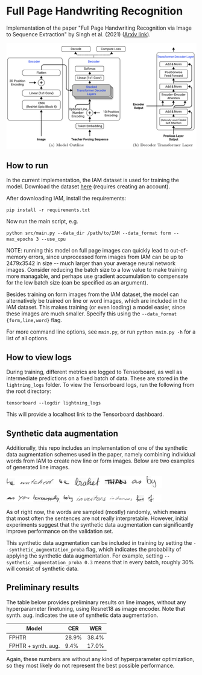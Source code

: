 # Full Page Handwriting Recognition
Implementation of the paper "Full Page Handwriting Recognition via Image to Sequence
Extraction" by Singh et al. (2021) ([Arxiv link](https://arxiv.org/abs/2103.06450)).

![model-schematic](img/model-schematic.png)

## How to run

In the current implementation, the IAM dataset is used for training the model. Download
the dataset
[here](https://fki.tic.heia-fr.ch/databases/download-the-iam-handwriting-database)
(requires creating an account).

After downloading IAM, install the requirements:

```shell
pip install -r requirements.txt
```

Now run the main script, e.g.

```shell
python src/main.py --data_dir /path/to/IAM --data_format form --max_epochs 3 --use_cpu
```

NOTE: running this model on full page images can quickly lead to out-of-memory errors,
since unprocessed form images from IAM can be up to 2479x3542 in size -- much larger
than your average neural network images.  Consider reducing the batch size to a low
value to make training more managable, and perhaps use gradient accumulation to
compensate for the low batch size (can be specified as an argument).

Besides training on form images from the IAM dataset, the model can alternatively be
trained on line or word images, which are included in the IAM dataset.  This makes
training (or even loading) a model easier, since these images are much smaller. Specify
this using the `--data_format {form,line,word}` flag.

For more command line options, see `main.py`, or run `python main.py -h` for a list of
all options.

## How to view logs
During training, different metrics are logged to Tensorboard, as well as intermediate
predictions on a fixed batch of data. These are stored in the `lightning_logs` folder.
To view the Tensorboard logs, run the following from the root directory:

```shell
tensorboard --logdir lightning_logs
```

This will provide a localhost link to the Tensorboard dashboard.

## Synthetic data augmentation
Additionally, this repo includes an implementation of one of the synthetic data
augmentation schemes used in the paper, namely combining individual words from IAM
to create new line or form images. Below are two examples of generated line
images.


![synthetic_img_example_1](img/synthetic_line_example_1.png)

![synthetic_img_example_1](img/synthetic_line_example_2.png)

As of right now, the words are sampled (mostly) randomly, which means
that most often the sentences are not really interpretable. However, initial experiments
suggest that the synthetic data augmentation can significantly improve performance on
the validation set.

This synthetic data augmentation can be included in training by setting
the `--synthetic_augmentation_proba` flag, which indicates the probability of applying
the synthetic data augmentation. For example, setting
`--synthetic_augmentation_proba 0.3` means that in every batch, roughly 30% will consist
of synthetic data.

## Preliminary results

The table below provides preliminary results on line images, without any hyperparameter
finetuning, using Resnet18 as image encoder. Note that synth. aug. indicates the use of
synthetic data augmentation.

| Model               | CER   | WER   |
|---------------------|-------|-------|
| FPHTR               | 28.9% | 38.4% |
| FPHTR + synth. aug. | 9.4%  | 17.0% |

Again, these numbers are without any kind of hyperparameter optimization, so they
most likely do not represent the best possible performance.
